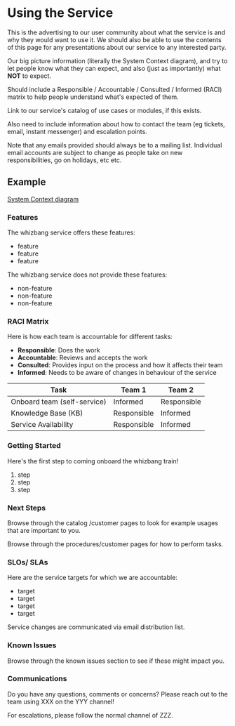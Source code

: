 # Using the Service
This is the advertising to our user community about what the service is and why they would want to use it.
We should also be able to use the contents of this page for any presentations about our service to any interested party.

Our big picture information (literally the System Context diagram), and try to
let people know what they can expect, and also (just as importantly) what **NOT** to expect.

Should include a Responsible / Accountable / Consulted / Informed (RACI) matrix to help people understand what's expected of them.

Link to our service's catalog of use cases or modules, if this exists. 

Also need to include information about how to contact the team (eg tickets, email, instant messenger) and escalation points.

Note that any emails provided should always be to a mailing list. Individual email accounts are subject to change as people take on new
responsibilities, go on holidays, etc etc.

## Example

[System Context diagram](system_context.png) 


### Features
The whizbang service offers these features:

* feature
* feature
* feature

The whizbang service does not provide these features:

* non-feature
* non-feature
* non-feature

### RACI Matrix
Here is how each team is accountable for different tasks:

* **Responsible**: Does the work
* **Accountable**: Reviews and accepts the work
* **Consulted**: Provides input on the process and how it affects their team
* **Informed**: Needs to be aware of changes in behaviour of the service

Task | Team 1 | Team 2
| --- | --- | --- |
Onboard team (self-service) | Informed | Responsible |
Knowledge Base (KB) | Responsible | Informed |
Service Availability | Responsible | Informed |

### Getting Started

Here's the first step to coming onboard the whizbang train!

1. step
1. step
1. step

### Next Steps
Browse through the catalog /customer pages to look for example usages that are important to you.

Browse through the procedures/customer pages for how to perform tasks.

### SLOs/ SLAs
Here are the service targets for which we are accountable:

* target
* target
* target
* target

Service changes are communicated via email distribution list.

### Known Issues
Browse through the known issues section to see if these might impact you.

### Communications
Do you have any questions, comments or concerns? Please reach out to the team using XXX on the YYY channel!

For escalations, please follow the normal channel of ZZZ.


